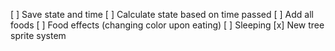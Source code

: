 [ ] Save state and time
[ ] Calculate state based on time passed
[ ] Add all foods
[ ] Food effects (changing color upon eating)
[ ] Sleeping
[x] New tree sprite system
